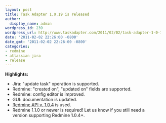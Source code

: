 ```yaml
---
layout: post
title: Task Adapter 1.0.19 is released
author:
  display_name: admin
wordpress_id: 239
wordpress_url: http://www.taskadapter.com/2011/02/02/task-adapter-1-0-19-is-released/
date: '2011-02-02 22:26:00 -0800'
date_gmt: '2011-02-02 22:26:00 -0800'
categories:
- redmine
- atlassian jira
- release
---
```


**Highlights:**

* Jira: "update task" operation is supported.
* Redmine: "created on", "updated on" fields are supported.
* Redmine: config editor is improved.
* GUI: documentation is updated.
* <a href="http://taskadapter.com/redmine_java_api_1.0.4">Redmine API v. 1.0.4</a> is used.
* Redmine 1.1.0 or newer is required! Let us know if you still need a version supporting Redmine 1.0.4+.
